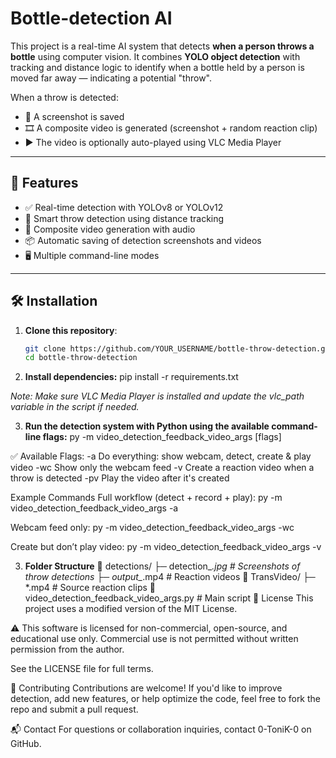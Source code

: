 # Bottle-detection AI

This project is a real-time AI system that detects **when a person throws a bottle** using computer vision. It combines **YOLO object detection** with tracking and distance logic to identify when a bottle held by a person is moved far away — indicating a potential "throw".

When a throw is detected:
- 📸 A screenshot is saved
- 🎞️ A composite video is generated (screenshot + random reaction clip)
- ▶️ The video is optionally auto-played using VLC Media Player

---

## 🚀 Features

- ✅ Real-time detection with YOLOv8 or YOLOv12
- 🧠 Smart throw detection using distance tracking
- 🎥 Composite video generation with audio
- 📦 Automatic saving of detection screenshots and videos
- 🖥️ Multiple command-line modes

---

## 🛠️ Installation

1. **Clone this repository**:
   ```bash
   git clone https://github.com/YOUR_USERNAME/bottle-throw-detection.git
   cd bottle-throw-detection
   
2. **Install dependencies:**
  pip install -r requirements.txt

_Note: Make sure VLC Media Player is installed and update the vlc_path variable in the script if needed._

3. **Run the detection system with Python using the available command-line flags:**
py -m video_detection_feedback_video_args [flags]

✅ Available Flags:
   -a	Do everything: show webcam, detect, create & play video
   -wc	Show only the webcam feed
   -v	Create a reaction video when a throw is detected
   -pv	Play the video after it's created

Example Commands
Full workflow (detect + record + play):
py -m video_detection_feedback_video_args -a

Webcam feed only:
py -m video_detection_feedback_video_args -wc

Create but don’t play video:
py -m video_detection_feedback_video_args -v

3. **Folder Structure**
📂 detections/
  ├─ detection_*.jpg     # Screenshots of throw detections
  ├─ output_*.mp4        # Reaction videos
📂 TransVideo/
  ├─ *.mp4               # Source reaction clips
📄 video_detection_feedback_video_args.py  # Main script
📜 License
This project uses a modified version of the MIT License.

⚠️ This software is licensed for non-commercial, open-source, and educational use only.
Commercial use is not permitted without written permission from the author.

See the LICENSE file for full terms.

🤝 Contributing
Contributions are welcome!
If you'd like to improve detection, add new features, or help optimize the code, feel free to fork the repo and submit a pull request.

📬 Contact
For questions or collaboration inquiries, contact 0-ToniK-0 on GitHub.
